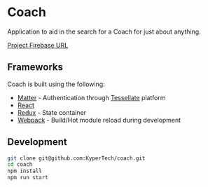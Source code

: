 # Coach

Application to aid in the search for a Coach for just about anything.

[Project Firebase URL](https://kyper-coach.firebaseio.com)

## Frameworks

Coach is built using the following:
* [Matter](https://github.com/kypertech/matter) - Authentication through [Tessellate](http://tessellate.kyper.io) platform
* [React](https://facebook.github.io/react/)
* [Redux](https://www.npmjs.com/package/redux) - State container
* [Webpack](https://webpack.github.io/) - Build/Hot module reload during development


## Development

```bash
git clone git@github.com:KyperTech/coach.git
cd coach
npm install
npm run start
```
